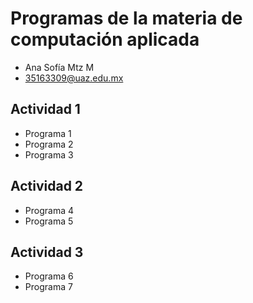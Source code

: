 # Programas de la materia de computación aplicada
- Ana Sofía Mtz M
- 35163309@uaz.edu.mx

## Actividad 1
- Programa 1
- Programa 2
- Programa 3

## Actividad 2
- Programa 4
- Programa 5

## Actividad 3
- Programa 6
- Programa 7